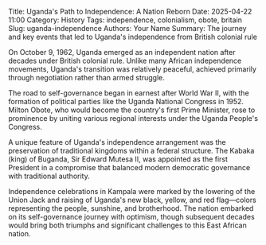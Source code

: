 Title: Uganda's Path to Independence: A Nation Reborn
Date: 2025-04-22 11:00
Category: History
Tags: independence, colonialism, obote, britain
Slug: uganda-independence
Authors: Your Name
Summary: The journey and key events that led to Uganda's independence from British colonial rule

On October 9, 1962, Uganda emerged as an independent nation after decades under British colonial rule. Unlike many African independence movements, Uganda's transition was relatively peaceful, achieved primarily through negotiation rather than armed struggle.

The road to self-governance began in earnest after World War II, with the formation of political parties like the Uganda National Congress in 1952. Milton Obote, who would become the country's first Prime Minister, rose to prominence by uniting various regional interests under the Uganda People's Congress.

A unique feature of Uganda's independence arrangement was the preservation of traditional kingdoms within a federal structure. The Kabaka (king) of Buganda, Sir Edward Mutesa II, was appointed as the first President in a compromise that balanced modern democratic governance with traditional authority.

Independence celebrations in Kampala were marked by the lowering of the Union Jack and raising of Uganda's new black, yellow, and red flag—colors representing the people, sunshine, and brotherhood. The nation embarked on its self-governance journey with optimism, though subsequent decades would bring both triumphs and significant challenges to this East African nation.

